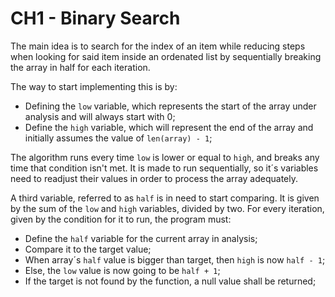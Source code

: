 # CH1 - Binary Search
The main idea is to search for the index of an item while reducing steps when looking for said item inside an ordenated list by sequentially breaking the array in half for each iteration.

The way to start implementing this is by:
- Defining the `low` variable, which represents the start of the array under analysis and will always start with 0;
- Define the `high` variable, which will represent the end of the array and initially assumes the value of `len(array) - 1`;

The algorithm runs every time `low` is lower or equal to `high`, and breaks any time that condition isn't met. It is made to run sequentially, so it´s variables need to readjust their values in order to process the array adequately.

A third variable, referred to as `half` is in need to start comparing. It is given by the sum of the `low` and `high` variables, divided by two. For every iteration, given by the condition for it to run, the program must:
- Define the `half` variable for the current array in analysis;
- Compare it to the target value;
- When array´s `half` value is bigger than target, then `high` is now `half - 1`;
- Else, the `low` value is now going to be `half + 1`;
- If the target is not found by the function, a null value shall be returned;